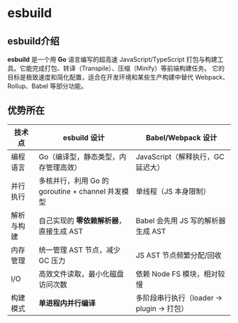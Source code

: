 # esbuild
## esbuild介绍
**esbuild** 是一个用 **Go** 语言编写的超高速 JavaScript/TypeScript 打包与构建工具。它能完成打包、转译（Transpile）、压缩（Minify）等前端构建任务。
它的目标是极致速度和简化配置，适合在开发环境和某些生产构建中替代 Webpack、Rollup、Babel 等部分功能。
## 优势所在
| 技术点   | esbuild 设计                            | Babel/Webpack 设计              |
| ----- | ------------------------------------- | ----------------------------- |
| 编程语言  | Go（编译型，静态类型，内存管理高效）                   | JavaScript（解释执行，GC 延迟大）       |
| 并行执行  | 多核并行，利用 Go 的 goroutine + channel 并发模型 | 单线程（JS 本身限制）                  |
| 解析与构建 | 自己实现的 **零依赖解析器**，直接生成 AST             | Babel 会先用 JS 写的解析器生成 AST      |
| 内存管理  | 统一管理 AST 节点，减少 GC 压力                  | JS AST 节点频繁分配/回收              |
| I/O   | 高效文件读取，最小化磁盘访问次数                      | 依赖 Node FS 模块，相对较慢            |
| 构建模式  | **单进程内并行编译**                          | 多阶段串行执行（loader → plugin → 打包） |
